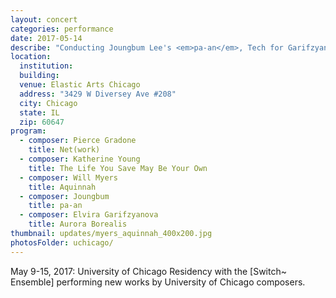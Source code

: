 ```yaml
---
layout: concert
categories: performance
date: 2017-05-14
describe: "Conducting Joungbum Lee's <em>pa-an</em>, Tech for Garifzyanova, Young, Gradone, Myers, [Switch~ Ensemble] University of Chicago Residency."
location:
  institution:
  building:
  venue: Elastic Arts Chicago
  address: "3429 W Diversey Ave #208"
  city: Chicago
  state: IL
  zip: 60647
program:
  - composer: Pierce Gradone
    title: Net(work)
  - composer: Katherine Young
    title: The Life You Save May Be Your Own
  - composer: Will Myers
    title: Aquinnah
  - composer: Joungbum
    title: pa-an
  - composer: Elvira Garifzyanova
    title: Aurora Borealis
thumbnail: updates/myers_aquinnah_400x200.jpg
photosFolder: uchicago/
---
```


May 9-15, 2017: University of Chicago Residency with the [Switch~ Ensemble] performing new works by University of Chicago composers.

